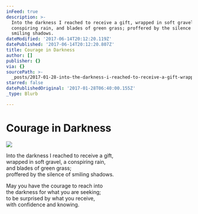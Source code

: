 ```yaml
---
inFeed: true
description: >-
  Into the darkness I reached to receive a gift, wrapped in soft gravel, a
  conspiring rain, and blades of green grass; proffered by the silence of
  smiling shadows.
dateModified: '2017-06-14T20:12:20.119Z'
datePublished: '2017-06-14T20:12:20.807Z'
title: Courage in Darkness
author: []
publisher: {}
via: {}
sourcePath: >-
  _posts/2017-01-28-into-the-darkness-i-reached-to-receive-a-gift-wrapped-in-s.md
starred: false
datePublishedOriginal: '2017-01-28T06:40:00.155Z'
_type: Blurb

---
```

# Courage in Darkness
![](https://the-grid-user-content.s3-us-west-2.amazonaws.com/03181068-3767-49d1-b64e-6a68214f73b0.jpg)

Into the darkness I reached to receive a gift,   
wrapped in soft gravel, a conspiring rain,   
and blades of green grass;   
proffered by the silence of smiling shadows.

May you have the courage to reach into   
the darkness for what you are seeking;   
to be surprised by what you receive,   
with confidence and knowing.